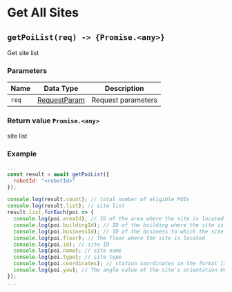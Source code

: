 # Get All Sites

## `getPoiList(req) -> {Promise.<any>}`

Get site list

### Parameters

| Name | Data Type | Description |
| ----- | ------------------------------------- | -------- |
| `req` | ​​[RequestParam](../../Define/Define-RequestParam) | Request parameters |

### Return value `Promise.<any>`

site list

### Example

```javascript
...
const result = await getPoiList({
  robotId: "<robotId>"
});

console.log(result.count); // total number of eligible POIs
console.log(result.list); // site list
result.list.forEach(poi => {
  console.log(poi.areaId); // ID of the area where the site is located
  console.log(poi.buildingId); // ID of the building where the site is located
  console.log(poi.businessId); // ID of the business to which the site belongs
  console.log(poi.floor); // The floor where the site is located
  console.log(poi.id); // site ID
  console.log(poi.name); // site name
  console.log(poi.type); // site type
  console.log(poi.coordinates); // station coordinates in the format [x, y]; eg [13.411045089526397,-6.95027412476179]
  console.log(poi.yaw); // The angle value of the site's orientation Unit: degrees
});
...
```
